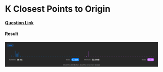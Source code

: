 # K Closest Points to Origin    

#### [Question Link](https://leetcode.com/problems/k-closest-points-to-origin/)

#### Result
![result](Result.png)